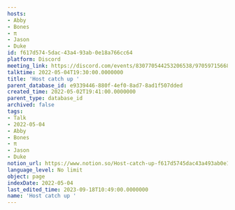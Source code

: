 ```yaml
---
hosts:
- Abby
- Bones
- π
- Jason
- Duke
id: f617d574-5dac-43a4-93ab-0e18a766cc64
platform: Discord
meeting_link: https://discord.com/events/830770544253206538/970597156681568276
talktime: 2022-05-04T19:30:00.0000000
title: 'Host catch up '
parent_database_id: e9339446-880f-4ef0-8ad7-8ad1f507dded
created_time: 2022-05-02T19:41:00.0000000
parent_type: database_id
archived: false
tags:
- Talk
- 2022-05-04
- Abby
- Bones
- π
- Jason
- Duke
notion_url: https://www.notion.so/Host-catch-up-f617d5745dac43a493ab0e18a766cc64
language_level: No limit
object: page
indexDate: 2022-05-04
last_edited_time: 2023-09-18T10:49:00.0000000
name: 'Host catch up '
---
```





